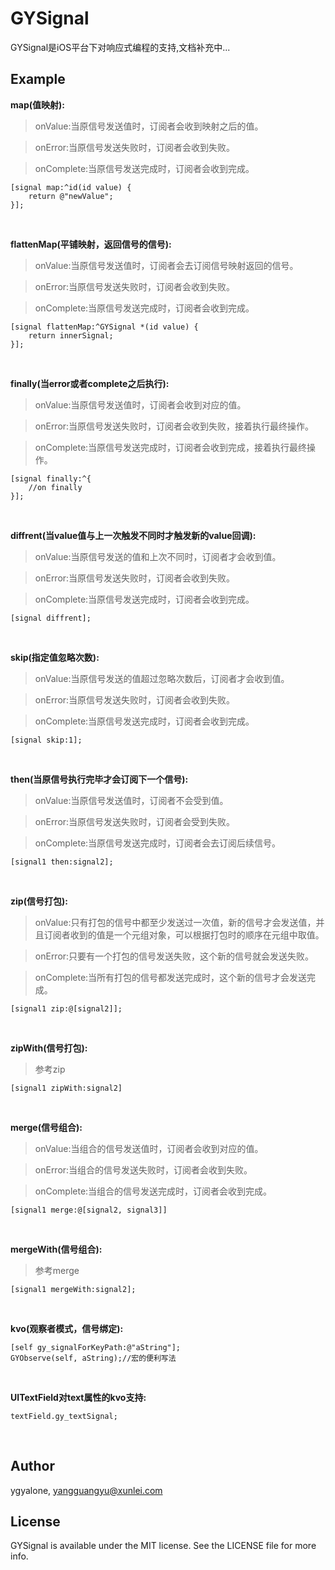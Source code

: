 # GYSignal

GYSignal是iOS平台下对响应式编程的支持,文档补充中...

## Example

**map(值映射):**


> onValue:当原信号发送值时，订阅者会收到映射之后的值。

> onError:当原信号发送失败时，订阅者会收到失败。
 
> onComplete:当原信号发送完成时，订阅者会收到完成。


```objc
[signal map:^id(id value) {
    return @"newValue";
}];
```
<br/>

**flattenMap(平铺映射，返回信号的信号):**

> onValue:当原信号发送值时，订阅者会去订阅信号映射返回的信号。

> onError:当原信号发送失败时，订阅者会收到失败。
 
> onComplete:当原信号发送完成时，订阅者会收到完成。

```objc
[signal flattenMap:^GYSignal *(id value) {
    return innerSignal;
}];
```
<br/>

**finally(当error或者complete之后执行):**

> onValue:当原信号发送值时，订阅者会收到对应的值。

> onError:当原信号发送失败时，订阅者会收到失败，接着执行最终操作。

> onComplete:当原信号发送完成时，订阅者会收到完成，接着执行最终操作。

```objc
[signal finally:^{
    //on finally
}];
```
<br/>

**diffrent(当value值与上一次触发不同时才触发新的value回调):**

> onValue:当原信号发送的值和上次不同时，订阅者才会收到值。

> onError:当原信号发送失败时，订阅者会收到失败。

> onComplete:当原信号发送完成时，订阅者会收到完成。

```objc
[signal diffrent];
```
<br/>

**skip(指定值忽略次数):**

> onValue:当原信号发送的值超过忽略次数后，订阅者才会收到值。

> onError:当原信号发送失败时，订阅者会收到失败。

> onComplete:当原信号发送完成时，订阅者会收到完成。

```objc
[signal skip:1];
```
<br/>

**then(当原信号执行完毕才会订阅下一个信号):**

> onValue:当原信号发送值时，订阅者不会受到值。

> onError:当原信号发送失败时，订阅者会受到失败。

> onComplete:当原信号发送完成时，订阅者会去订阅后续信号。

```objc
[signal1 then:signal2];
```
<br/>

**zip(信号打包):**

> onValue:只有打包的信号中都至少发送过一次值，新的信号才会发送值，并且订阅者收到的值是一个元组对象，可以根据打包时的顺序在元组中取值。

> onError:只要有一个打包的信号发送失败，这个新的信号就会发送失败。

> onComplete:当所有打包的信号都发送完成时，这个新的信号才会发送完成。

```objc
[signal1 zip:@[signal2]];
```
<br/>

**zipWith(信号打包):**

> 参考zip

```objc
[signal1 zipWith:signal2]
```
<br/>

**merge(信号组合):**

> onValue:当组合的信号发送值时，订阅者会收到对应的值。

> onError:当组合的信号发送失败时，订阅者会收到失败。

> onComplete:当组合的信号发送完成时，订阅者会收到完成。

```objc
[signal1 merge:@[signal2, signal3]]
```
<br/>

**mergeWith(信号组合):**

> 参考merge

```objc
[signal1 mergeWith:signal2];
```
<br/>

**kvo(观察者模式，信号绑定):**

```objc
[self gy_signalForKeyPath:@"aString"];
GYObserve(self, aString);//宏的便利写法
```
<br/>

**UITextField对text属性的kvo支持:**

```objc
textField.gy_textSignal;
```
<br/>

## Author

ygyalone, yangguangyu@xunlei.com

## License

GYSignal is available under the MIT license. See the LICENSE file for more info.
